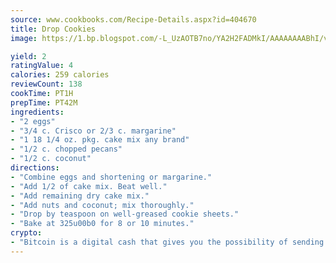 ```yaml
---
source: www.cookbooks.com/Recipe-Details.aspx?id=404670
title: Drop Cookies
image: https://1.bp.blogspot.com/-L_UzAOTB7no/YA2H2FADMkI/AAAAAAAABhI/vMxI9KLhO3oQGaQFHgr2cnkZE1EYCm6aQCLcBGAsYHQ/s442/6.png

yield: 2
ratingValue: 4
calories: 259 calories
reviewCount: 138
cookTime: PT1H
prepTime: PT42M
ingredients:
- "2 eggs"
- "3/4 c. Crisco or 2/3 c. margarine"
- "1 18 1/4 oz. pkg. cake mix any brand"
- "1/2 c. chopped pecans"
- "1/2 c. coconut"
directions:
- "Combine eggs and shortening or margarine."
- "Add 1/2 of cake mix. Beat well."
- "Add remaining dry cake mix."
- "Add nuts and coconut; mix thoroughly."
- "Drop by teaspoon on well-greased cookie sheets."
- "Bake at 325u00b0 for 8 or 10 minutes."
crypto:
- "Bitcoin is a digital cash that gives you the possibility of sending money all over the world, instantly and without a fee."
---
```

